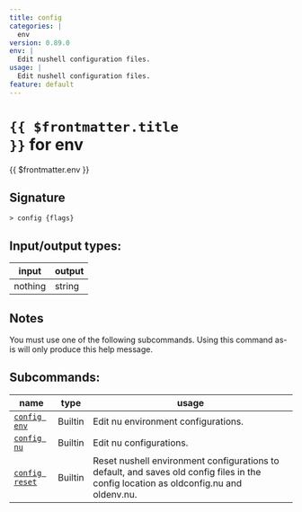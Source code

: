 ```yaml
---
title: config
categories: |
  env
version: 0.89.0
env: |
  Edit nushell configuration files.
usage: |
  Edit nushell configuration files.
feature: default
---
```

<!-- This file is automatically generated. Please edit the command in https://github.com/nushell/nushell instead. -->

# <code>{{ $frontmatter.title }}</code> for env

<div class='command-title'>{{ $frontmatter.env }}</div>

## Signature

```> config {flags} ```


## Input/output types:

| input   | output |
| ------- | ------ |
| nothing | string |

## Notes
You must use one of the following subcommands. Using this command as-is will only produce this help message.

## Subcommands:

| name                                             | type    | usage                                                                                                                                 |
| ------------------------------------------------ | ------- | ------------------------------------------------------------------------------------------------------------------------------------- |
| [`config env`](/commands/docs/config_env.md)     | Builtin | Edit nu environment configurations.                                                                                                   |
| [`config nu`](/commands/docs/config_nu.md)       | Builtin | Edit nu configurations.                                                                                                               |
| [`config reset`](/commands/docs/config_reset.md) | Builtin | Reset nushell environment configurations to default, and saves old config files in the config location as oldconfig.nu and oldenv.nu. |